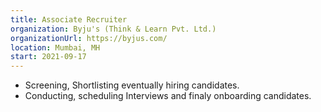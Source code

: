 ```yaml
---
title: Associate Recruiter
organization: Byju's (Think & Learn Pvt. Ltd.)
organizationUrl: https://byjus.com/
location: Mumbai, MH
start: 2021-09-17
---
```


* Screening, Shortlisting eventually hiring candidates.
* Conducting, scheduling Interviews and finaly onboarding candidates.